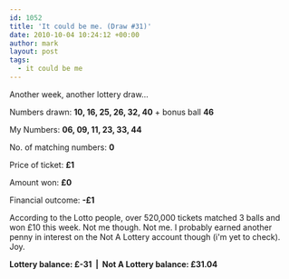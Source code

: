 ```yaml
---
id: 1052
title: 'It could be me. (Draw #31)'
date: 2010-10-04 10:24:12 +00:00
author: mark
layout: post
tags:
  - it could be me
---
```

Another week, another lottery draw…

Numbers drawn: **10, 16, 25, 26, 32, 40** + bonus ball **46**

My Numbers: **06, 09, 11, 23, 33, 44**

No. of matching numbers: **0**

Price of ticket: **£1**

Amount won: **£0**

Financial outcome: **-£1**

According to the Lotto people, over 520,000 tickets matched 3 balls and won £10 this week. Not me though. Not me. I probably earned another penny in interest on the Not A Lottery account though (i'm yet to check). Joy.

**Lottery balance: £-31  |  Not A Lottery balance: £31.04**
